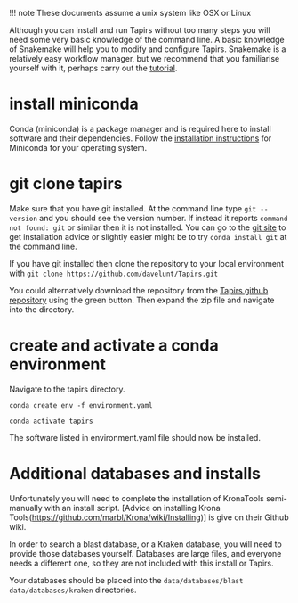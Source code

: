 
!!! note
    These documents assume a unix system like OSX or Linux

Although you can install and run Tapirs without too many steps you will need some very basic knowledge of the command line. A basic knowledge of Snakemake will help you to modify and configure Tapirs. Snakemake is a relatively easy workflow manager, but we recommend that you familiarise yourself with it, perhaps carry out the [tutorial](https://snakemake.readthedocs.io/en/stable/tutorial/tutorial.html).

# install miniconda

Conda (miniconda) is a package manager and is required here to install software and their dependencies. Follow the [installation instructions](https://docs.conda.io/projects/conda/en/latest/user-guide/install/) for Miniconda for your operating system.

# git clone tapirs
Make sure that you have git installed. At the command line type `git --version` and you should see the version number. If instead it reports `command not found: git` or similar then it is not installed. You can go to the [git site](https://git-scm.com/) to get installation advice or slightly easier might be to try `conda install git` at the command line.

If you have git installed then clone the repository to your local environment with `git clone https://github.com/davelunt/Tapirs.git`

You could alternatively download the repository from the [Tapirs github repository](https://github.com/davelunt/Tapirs) using the green button. Then expand the zip file and navigate into the directory.

# create and activate a conda environment

Navigate to the tapirs directory.

`conda create env -f environment.yaml`

`conda activate tapirs`

The software listed in environment.yaml file should now be installed.

# Additional databases and installs
Unfortunately you will need to complete the installation of KronaTools semi-manually with an install script. [Advice on installing Krona Tools(https://github.com/marbl/Krona/wiki/Installing)] is give on their Github wiki.

In order to search a blast database, or a Kraken database, you will need to provide those databases yourself. Databases are large files, and everyone needs a different one, so they are not included with this install or Tapirs.

Your databases should be placed into the `data/databases/blast` `data/databases/kraken` directories.
